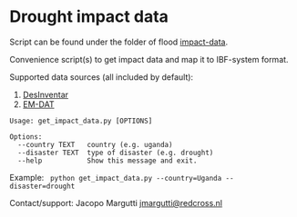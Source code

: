 # Drought impact data

Script can be found under the folder of flood [impact-data](./impact-data/). 

Convenience script(s) to get impact data and map it to IBF-system format.

Supported data sources (all included by default):
 1. [DesInventar](https://www.desinventar.net/)
 2. [EM-DAT](https://www.emdat.be/)

```
Usage: get_impact_data.py [OPTIONS]

Options:
  --country TEXT   country (e.g. uganda)
  --disaster TEXT  type of disaster (e.g. drought)
  --help           Show this message and exit.
```
Example:
``` python get_impact_data.py --country=Uganda --disaster=drought```

Contact/support: Jacopo Margutti [jmargutti@redcross.nl](mailto:jmargutti@redcross.nl)
